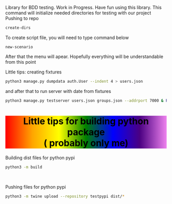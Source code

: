 
Library for BDD testing. Work in Progress. Have fun using this library.
This command will initialize needed directories for testing with our project
Pushing to repo

```bash
create-dirs
```

To create script file, you will need to type command below
```terminal
new-scenario
```
After that the menu will apear. Hopefully everything will be understandable from this point

Little tips:
creating fixtures

```bash
python3 manage.py dumpdata auth.User --indent 4 > users.json
```

and after that to run server with date from fixtures

```bash
python3 manage.py testserver users.json groups.json --addrport 7000 & PID=$
```
<div style="background-image: linear-gradient(to left, violet, indigo, blue, green, yellow, orange, red); text-align: center; color: black;">
<h1 style="margin-bottom: 20px">Little tips for building python package<br/>( probably only me)</h1>
</div>
Building dist files for python pypi

```bash
python3 -m build
```
<br/>

Pushing files for python pypi

```bash
python3 -m twine upload --repository testpypi dist/*
```